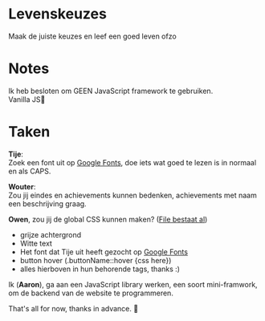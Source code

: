 # Levenskeuzes

Maak de juiste keuzes en leef een goed leven ofzo

# Notes

Ik heb besloten om GEEN JavaScript framework te gebruiken.\
Vanilla JS🍦

# Taken

**Tije**:\
Zoek een font uit op [Google Fonts](http://fonts.google.com/), doe iets wat goed te lezen is in normaal en als CAPS.

**Wouter**:\
Zou jij eindes en achievements kunnen bedenken, achievements met naam een beschrijving graag.

**Owen**, zou jij de global CSS kunnen maken? ([File bestaat al](https://github.com/AaronMarcusDev/blob/main/src/styles/global.css))

-   grijze achtergrond
-   Witte text
-   Het font dat Tije uit heeft gezocht op [Google Fonts](http://fonts.google.com/)
-   button hover (.buttonName::hover {css here})
-   alles hierboven in hun behorende tags, thanks :)

Ik (**Aaron**), ga aan een JavaScript library werken, een soort mini-framwork,
om de backend van de website te programmeren.

That's all for now, thanks in advance. 🙂
